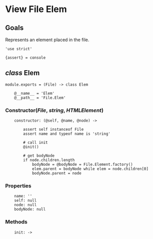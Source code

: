 View File Elem
==============

Goals
-----

Represents an element placed in the file.

	'use strict'

	{assert} = console

*class* Elem
------------

	module.exports = (File) -> class Elem

		@__name__ = 'Elem'
		@__path__ = 'File.Elem'

### Constructor(*File*, *string*, *HTMLElement*)

		constructor: (@self, @name, @node) ->

			assert self instanceof File
			assert name and typeof name is 'string'

			# call init
			@init()

			# get bodyNode
			if node.children.length
				bodyNode = @bodyNode = File.Element.factory()
				elem.parent = bodyNode while elem = node.children[0]
				bodyNode.parent = node

### Properties

		name: ''
		self: null
		node: null
		bodyNode: null

### Methods

		init: ->
